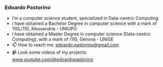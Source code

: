 ### Edoardo Pastorino

- I’m a computer science student, specialized in Data-centric Computing
- I have obtained a Bachelor Degree in computer science with a mark of 110L/110, Alessandria - UNIUPO
- I have obtained a Master Degree in computer science (Data-centric Computing), with a mark of /110, Genova - UNIGE
- 📫 How to reach me: edoardo.pastorino@gmail.com
- 📹 Look some videos of my projects: www.youtube.com/@edoardopastorino
